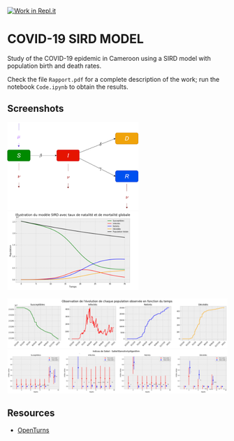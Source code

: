[![Work in Repl.it](https://classroom.github.com/assets/work-in-replit-14baed9a392b3a25080506f3b7b6d57f295ec2978f6f33ec97e36a161684cbe9.svg)](https://classroom.github.com/online_ide?assignment_repo_id=3806034&assignment_repo_type=AssignmentRepo)


# COVID-19 SIRD MODEL
Study of the COVID-19 epidemic in Cameroon using a SIRD model with population birth and death rates.

Check the file `Rapport.pdf` for a complete description of the work; run the notebook `Code.ipynb` to obtain the results.

## Screenshots

<img src="./Images/SIRD2.png" alt="drawing" width="300"/>

<img src="./Images/Simu1.png" alt="drawing" width="300"/>

<br>
<br>

<img src="./Images/pretreated.png" alt="drawing" width="600"/>

<img src="./Images/sobol.png" alt="drawing" width="600"/>

## Resources
- [OpenTurns](https://openturns.github.io/www/index.html)

